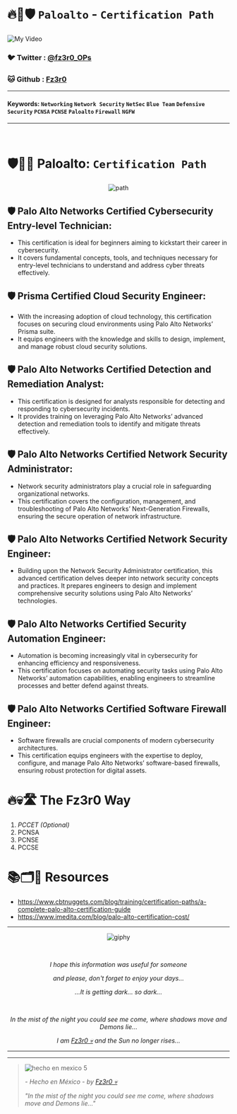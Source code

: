 # 🔥🧱🛡️ `Paloalto` - `Certification Path`

![My Video](https://user-images.githubusercontent.com/94720207/165892585-b830998d-d7c5-43b4-a3ad-f71a07b9077e.gif)

### 🐦 Twitter  : [@fz3r0_OPs](https://twitter.com/Fz3r0_OPs)
### 🐱 Github  : [Fz3r0](https://github.com/fz3r0) 

---
 
#### Keywords: `Networking` `Network Security` `NetSec` `Blue Team` `Defensive Security` `PCNSA` `PCNSE` `Paloalto` `Firewall` `NGFW`

---

<br>

# 🛡️👣🏁 Paloalto: `Certification Path`

<span align="center"> <p align="center"> ![path](https://github.com/user-attachments/assets/f901ff47-bcf4-4065-a497-87c4c9771dd2) </p> </span> 

## 🛡️ Palo Alto Networks Certified Cybersecurity Entry-level Technician: 

- This certification is ideal for beginners aiming to kickstart their career in cybersecurity.
- It covers fundamental concepts, tools, and techniques necessary for entry-level technicians to understand and address cyber threats effectively.

## 🛡️ Prisma Certified Cloud Security Engineer: 

- With the increasing adoption of cloud technology, this certification focuses on securing cloud environments using Palo Alto Networks’ Prisma suite.
- It equips engineers with the knowledge and skills to design, implement, and manage robust cloud security solutions.
  
## 🛡️ Palo Alto Networks Certified Detection and Remediation Analyst: 

- This certification is designed for analysts responsible for detecting and responding to cybersecurity incidents.
- It provides training on leveraging Palo Alto Networks’ advanced detection and remediation tools to identify and mitigate threats effectively.

## 🛡️ Palo Alto Networks Certified Network Security Administrator: 

- Network security administrators play a crucial role in safeguarding organizational networks.
- This certification covers the configuration, management, and troubleshooting of Palo Alto Networks’ Next-Generation Firewalls, ensuring the secure operation of network infrastructure.

## 🛡️ Palo Alto Networks Certified Network Security Engineer: 

- Building upon the Network Security Administrator certification, this advanced certification delves deeper into network security concepts and practices. It prepares engineers to design and implement comprehensive security solutions using Palo Alto Networks’ technologies.

## 🛡️ Palo Alto Networks Certified Security Automation Engineer: 

- Automation is becoming increasingly vital in cybersecurity for enhancing efficiency and responsiveness.
- This certification focuses on automating security tasks using Palo Alto Networks’ automation capabilities, enabling engineers to streamline processes and better defend against threats.

## 🛡️ Palo Alto Networks Certified Software Firewall Engineer: 

- Software firewalls are crucial components of modern cybersecurity architectures.
- This certification equips engineers with the expertise to deploy, configure, and manage Palo Alto Networks’ software-based firewalls, ensuring robust protection for digital assets.

# 🔥💀🛣️ The Fz3r0 Way

1. _PCCET (Optional)_
2. PCNSA
3. PCNSE
4. PCCSE

# 📚🗂️🎥 Resources

- https://www.cbtnuggets.com/blog/training/certification-paths/a-complete-palo-alto-certification-guide
- https://www.imedita.com/blog/palo-alto-certification-cost/
  
---

<span align="center"> <p align="center"> ![giphy](https://user-images.githubusercontent.com/94720207/166587250-292d9a9f-e590-4c25-a678-d457e2268e85.gif) </p> </span> 



&nbsp;

<span align="center"> <p align="center"> _I hope this information was useful for someone_ </p> </span> 
<span align="center"> <p align="center"> _and please, don't forget to enjoy your days..._ </p> </span> 
<span align="center"> <p align="center"> _...It is getting dark... so dark..._ </p> </span> 

&nbsp;

<span align="center"> <p align="center"> _In the mist of the night you could see me come, where shadows move and Demons lie..._ </p> </span> 
<span align="center"> <p align="center"> _I am [Fz3r0 💀](https://github.com/Fz3r0/) and the Sun no longer rises..._ </p> </span> 

---






---

> ![hecho en mexico 5](https://user-images.githubusercontent.com/94720207/166068790-fa1f243d-2db9-4810-a6e4-eb3c4ad23700.png)
>
> _- Hecho en México - by [Fz3r0 💀](https://github.com/Fz3r0/)_  
>
> _"In the mist of the night you could see me come, where shadows move and Demons lie..."_ 
